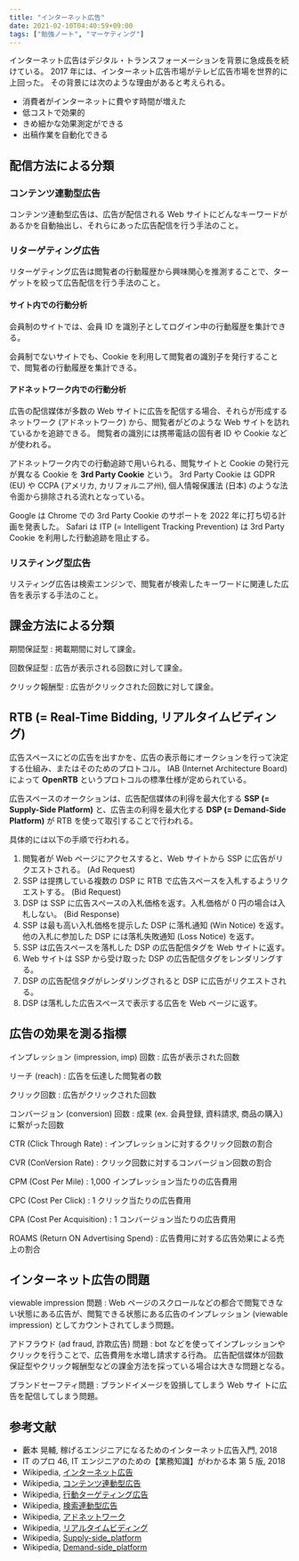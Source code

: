 ```yaml
---
title: "インターネット広告"
date: 2021-02-10T04:40:59+09:00
tags: ["勉強ノート", "マーケティング"]
---
```


インターネット広告はデジタル・トランスフォーメーションを背景に急成長を続けている。
2017 年には、インターネット広告市場がテレビ広告市場を世界的に上回った。
その背景には次のような理由があると考えられる。

- 消費者がインターネットに費やす時間が増えた
- 低コストで効果的
- きめ細かな効果測定ができる
- 出稿作業を自動化できる

## 配信方法による分類

### コンテンツ連動型広告

コンテンツ連動型広告は、広告が配信される Web サイトにどんなキーワードがあるかを自動抽出し、それらにあった広告配信を行う手法のこと。

### リターゲティング広告

リターゲティング広告は閲覧者の行動履歴から興味関心を推測することで、ターゲットを絞って広告配信を行う手法のこと。

#### サイト内での行動分析

会員制のサイトでは、会員 ID を識別子としてログイン中の行動履歴を集計できる。

会員制でないサイトでも、Cookie を利用して閲覧者の識別子を発行することで、閲覧者の行動履歴を集計できる。

#### アドネットワーク内での行動分析

広告の配信媒体が多数の Web サイトに広告を配信する場合、それらが形成するネットワーク (アドネットワーク) から、閲覧者がどのような Web サイトを訪れているかを追跡できる。
閲覧者の識別には携帯電話の固有者 ID や Cookie などが使われる。

アドネットワーク内での行動追跡で用いられる、閲覧サイトと Cookie の発行元が異なる Cookie を **3rd Party Cookie** という。
3rd Party Cookie は GDPR (EU) や CCPA (アメリカ, カリフォルニア州), 個人情報保護法 (日本) のような法令面から排除される流れとなっている。

Google は Chrome での 3rd Party Cookie のサポートを 2022 年に打ち切る計画を発表した。
Safari は ITP (= Intelligent Tracking Prevention) は 3rd Party Cookie を利用した行動追跡を阻止する。

### リスティング型広告

リスティング広告は検索エンジンで、閲覧者が検索したキーワードに関連した広告を表示する手法のこと。

## 課金方法による分類

期間保証型
: 掲載期間に対して課金。

回数保証型
: 広告が表示される回数に対して課金。

クリック報酬型
: 広告がクリックされた回数に対して課金。

## RTB (= Real-Time Bidding, リアルタイムビディング)

広告スペースにどの広告を出すかを、広告の表示毎にオークションを行って決定する仕組み、またはそのためのプロトコル。
IAB (Internet Architecture Board) によって **OpenRTB** というプロトコルの標準仕様が定められている。

広告スペースのオークションは、広告配信媒体の利得を最大化する **SSP (= Supply-Side Platform)** と、広告主の利得を最大化する **DSP (= Demand-Side Platform)** が RTB を使って取引することで行われる。

具体的には以下の手順で行われる。

1. 閲覧者が Web ページにアクセスすると、Web サイトから SSP に広告がリクエストされる。 (Ad Request)
1. SSP は提携している複数の DSP に RTB で広告スペースを入札するようリクエストする。 (Bid Request)
1. DSP は SSP に広告スペースの入札価格を返す。入札価格が 0 円の場合は入札しない。 (Bid Response)
1. SSP は最も高い入札価格を提示した DSP に落札通知 (Win Notice) を返す。
   他の入札に参加した DSP には落札失敗通知 (Loss Notice) を返す。
1. SSP は広告スペースを落札した DSP の広告配信タグを Web サイトに返す。
1. Web サイトは SSP から受け取った DSP の広告配信タグをレンダリングする。
1. DSP の広告配信タグがレンダリングされると DSP に広告がリクエストされる。
1. DSP は落札した広告スペースで表示する広告を Web ページに返す。

## 広告の効果を測る指標

インプレッション (impression, imp) 回数
: 広告が表示された回数

リーチ (reach)
: 広告を伝達した閲覧者の数

クリック回数
: 広告がクリックされた回数

コンバージョン (conversion) 回数
: 成果 (ex. 会員登録, 資料請求, 商品の購入) に繋がった回数

CTR (Click Through Rate)
: インプレッションに対するクリック回数の割合

CVR (ConVersion Rate)
: クリック回数に対するコンバージョン回数の割合

CPM (Cost Per Mile)
: 1,000 インプレッション当たりの広告費用

CPC (Cost Per Click)
: 1 クリック当たりの広告費用

CPA (Cost Per Acquisition)
: 1 コンバージョン当たりの広告費用

ROAMS (Return ON Advertising Spend)
: 広告費用に対する広告効果による売上の割合

## インターネット広告の問題

viewable impression 問題
: Web ページのスクロールなどの都合で閲覧できない状態にある広告が、閲覧できる状態にある広告のインプレッション (viewable impression) としてカウントされてしまう問題。

アドフラウド (ad fraud, 詐欺広告) 問題
: bot などを使ってインプレッションやクリックを行うことで、広告費用を水増し請求する行為。
広告配信媒体が回数保証型やクリック報酬型などの課金方法を採っている場合は大きな問題となる。

ブランドセーフティ問題
: ブランドイメージを毀損してしまう Web サイ
トに広告を配信してしまう問題。

<!-- TODO 広告効果の計測について書く -->

## 参考文献

- 藪本 晃輔, 稼げるエンジニアになるためのインターネット広告⼊⾨, 2018
- IT のプロ 46, IT エンジニアのための【業務知識】がわかる本 第 5 版, 2018
- Wikipedia, [インターネット広告](https://ja.wikipedia.org/wiki/%E3%82%A4%E3%83%B3%E3%82%BF%E3%83%BC%E3%83%8D%E3%83%83%E3%83%88%E5%BA%83%E5%91%8A)
- Wikipedia, [コンテンツ連動型広告](https://ja.wikipedia.org/wiki/%E3%82%B3%E3%83%B3%E3%83%86%E3%83%B3%E3%83%84%E9%80%A3%E5%8B%95%E5%9E%8B%E5%BA%83%E5%91%8A)
- Wikipedia, [行動ターゲティング広告](https://ja.wikipedia.org/wiki/%E8%A1%8C%E5%8B%95%E3%82%BF%E3%83%BC%E3%82%B2%E3%83%86%E3%82%A3%E3%83%B3%E3%82%B0%E5%BA%83%E5%91%8A)
- Wikipedia, [検索連動型広告](https://ja.wikipedia.org/wiki/%E6%A4%9C%E7%B4%A2%E9%80%A3%E5%8B%95%E5%9E%8B%E5%BA%83%E5%91%8A)
- Wikipedia, [アドネットワーク](https://ja.wikipedia.org/wiki/%E3%82%A2%E3%83%89%E3%83%8D%E3%83%83%E3%83%88%E3%83%AF%E3%83%BC%E3%82%AF)
- Wikipedia, [リアルタイムビディング](https://ja.wikipedia.org/wiki/%E3%83%AA%E3%82%A2%E3%83%AB%E3%82%BF%E3%82%A4%E3%83%A0%E3%83%93%E3%83%87%E3%82%A3%E3%83%B3%E3%82%B0)
- Wikipedia, [Supply-side_platform](https://en.wikipedia.org/wiki/Supply-side_platform)
- Wikipedia, [Demand-side_platform](https://en.wikipedia.org/wiki/Demand-side_platform)
